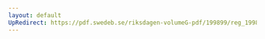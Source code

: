 ```yaml
---
layout: default
UpRedirect: https://pdf.swedeb.se/riksdagen-volumeG-pdf/199899/reg_199899/reg_199899_0176.pdf
---
```

